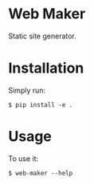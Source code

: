 # Web Maker

Static site generator.


# Installation

Simply run:

    $ pip install -e .


# Usage

To use it:

    $ web-maker --help

